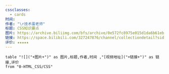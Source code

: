 ```yaml
---
cssclasses:
  - cards
时间: 
作者: "\r技术蛋老师"
标题: CSS知识要点
图片: https://archive.biliimg.com/bfs/archive/0e572fc8975e015d1da6b61ebc7dc4d540a30b90.jpg@320w_200h_1c_!web-space-channel-video.webp
链接: https://space.bilibili.com/327247876/channel/collectiondetail?sid=60142
评价: ★★★★★
---
```


```dataview
table "![]("+图片+")" as 图片,标题,作者,时间 ,"[视频地址]("+链接+")" as 链接,评价
from "0-HTML_CSS/CSS"
```

